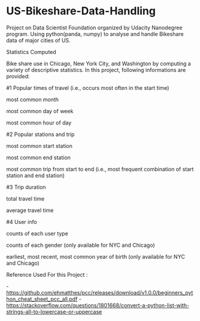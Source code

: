 # US-Bikeshare-Data-Handling
Project on Data Scientist Foundation organized by Udacity Nanodegree program. Using python(panda, numpy) to analyse and handle Bikeshare data of major cities of US.

Statistics Computed

Bike share use in Chicago, New York City, and Washington by computing a variety of descriptive statistics. In this project, following informations are provided:


#1 Popular times of travel (i.e., occurs most often in the start time)


most common month

most common day of week

most common hour of day

#2 Popular stations and trip


most common start station

most common end station

most common trip from start to end (i.e., most frequent combination of start station and end station)


#3 Trip duration

total travel time

average travel time


#4 User info

counts of each user type

counts of each gender (only available for NYC and Chicago)

earliest, most recent, most common year of birth (only available for NYC and Chicago)

Reference Used For this Project :

-https://github.com/ehmatthes/pcc/releases/download/v1.0.0/beginners_python_cheat_sheet_pcc_all.pdf
-https://stackoverflow.com/questions/1801668/convert-a-python-list-with-strings-all-to-lowercase-or-uppercase
